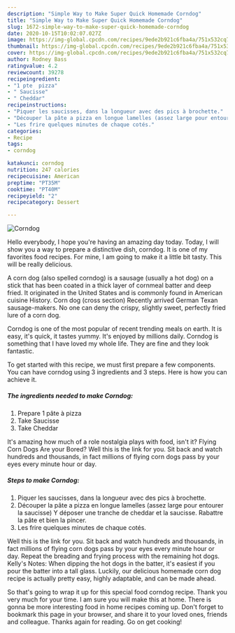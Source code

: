 ```yaml
---
description: "Simple Way to Make Super Quick Homemade Corndog"
title: "Simple Way to Make Super Quick Homemade Corndog"
slug: 1672-simple-way-to-make-super-quick-homemade-corndog
date: 2020-10-15T10:02:07.027Z
image: https://img-global.cpcdn.com/recipes/9ede2b921c6fba4a/751x532cq70/corndog-photo-principale-de-la-recette.jpg
thumbnail: https://img-global.cpcdn.com/recipes/9ede2b921c6fba4a/751x532cq70/corndog-photo-principale-de-la-recette.jpg
cover: https://img-global.cpcdn.com/recipes/9ede2b921c6fba4a/751x532cq70/corndog-photo-principale-de-la-recette.jpg
author: Rodney Bass
ratingvalue: 4.2
reviewcount: 39278
recipeingredient:
- "1 pte  pizza"
- " Saucisse"
- " Cheddar"
recipeinstructions:
- "Piquer les saucisses, dans la longueur avec des pics à brochette."
- "Découper la pâte a pizza en longue lamelles (assez large pour entourer la saucisse) Y déposer une tranche de cheddar et la saucisse. Rabattre la pâte et bien la pincer."
- "Les frire quelques minutes de chaque cotés."
categories:
- Recipe
tags:
- corndog

katakunci: corndog 
nutrition: 247 calories
recipecuisine: American
preptime: "PT35M"
cooktime: "PT40M"
recipeyield: "2"
recipecategory: Dessert

---
```



![Corndog](https://img-global.cpcdn.com/recipes/9ede2b921c6fba4a/751x532cq70/corndog-photo-principale-de-la-recette.jpg)

Hello everybody, I hope you're having an amazing day today. Today, I will show you a way to prepare a distinctive dish, corndog. It is one of my favorites food recipes. For mine, I am going to make it a little bit tasty. This will be really delicious.

A corn dog (also spelled corndog) is a sausage (usually a hot dog) on a stick that has been coated in a thick layer of cornmeal batter and deep fried. It originated in the United States and is commonly found in American cuisine History. Corn dog (cross section) Recently arrived German Texan sausage-makers. No one can deny the crispy, slightly sweet, perfectly fried lure of a corn dog.

Corndog is one of the most popular of recent trending meals on earth. It is easy, it's quick, it tastes yummy. It's enjoyed by millions daily. Corndog is something that I have loved my whole life. They are fine and they look fantastic.


To get started with this recipe, we must first prepare a few components. You can have corndog using 3 ingredients and 3 steps. Here is how you can achieve it.

<!--inarticleads1-->

##### The ingredients needed to make Corndog:

1. Prepare 1 pâte à pizza
1. Take  Saucisse
1. Take  Cheddar


It&#39;s amazing how much of a role nostalgia plays with food, isn&#39;t it? Flying Corn Dogs Are your Bored? Well this is the link for you. Sit back and watch hundreds and thousands, in fact millions of flying corn dogs pass by your eyes every minute hour or day. 

<!--inarticleads2-->

##### Steps to make Corndog:

1. Piquer les saucisses, dans la longueur avec des pics à brochette.
1. Découper la pâte a pizza en longue lamelles (assez large pour entourer la saucisse) Y déposer une tranche de cheddar et la saucisse. Rabattre la pâte et bien la pincer.
1. Les frire quelques minutes de chaque cotés.


Well this is the link for you. Sit back and watch hundreds and thousands, in fact millions of flying corn dogs pass by your eyes every minute hour or day. Repeat the breading and frying process with the remaining hot dogs. Kelly&#39;s Notes: When dipping the hot dogs in the batter, it&#39;s easiest if you pour the batter into a tall glass. Luckily, our delicious homemade corn dog recipe is actually pretty easy, highly adaptable, and can be made ahead. 

So that's going to wrap it up for this special food corndog recipe. Thank you very much for your time. I am sure you will make this at home. There is gonna be more interesting food in home recipes coming up. Don't forget to bookmark this page in your browser, and share it to your loved ones, friends and colleague. Thanks again for reading. Go on get cooking!
